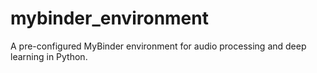 # mybinder_environment
A pre-configured MyBinder environment for audio processing and deep learning in Python.
